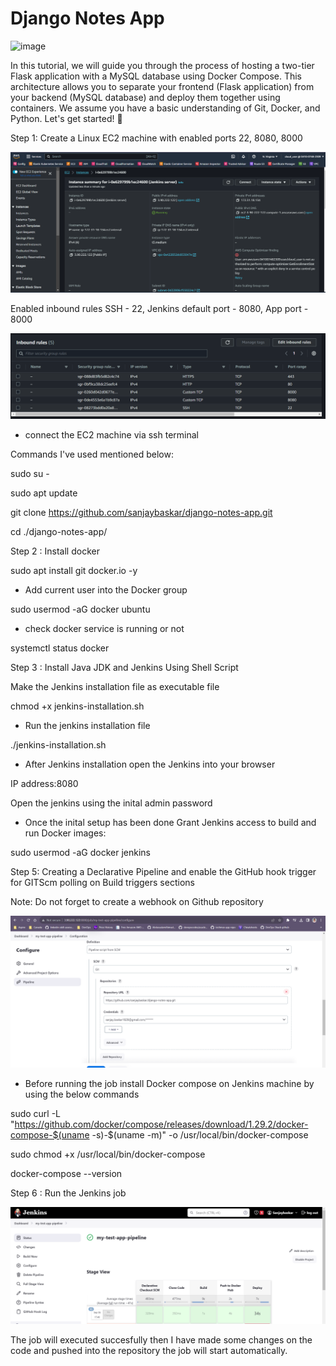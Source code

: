 # Django Notes App
![image](https://github.com/sumanprasad007/django-notes-app-with-database/assets/55047333/d682ac7e-e6cf-445c-832b-fe25c2a746eb)

In this tutorial, we will guide you through the process of hosting a two-tier Flask application with a MySQL database using Docker Compose. This architecture allows you to separate your frontend (Flask application) from your backend (MySQL database) and deploy them together using containers. We assume you have a basic understanding of Git, Docker, and Python. Let's get started! 🚀

Step 1: Create a Linux EC2 machine with enabled ports 22, 8080, 8000 

![Alt text](image.png)

Enabled inbound rules SSH - 22, Jenkins default port - 8080, App port - 8000

![Alt text](image-1.png)

- connect the EC2 machine via ssh terminal

Commands I've used mentioned below:

sudo su -

sudo apt update

git clone https://github.com/sanjaybaskar/django-notes-app.git

cd ./django-notes-app/

Step 2 : Install docker 

sudo apt install git docker.io -y

- Add current user into the Docker group

sudo usermod -aG docker ubuntu

- check docker service is running or not

systemctl status docker

Step 3 : Install Java JDK and Jenkins Using Shell Script 

Make the Jenkins installation file as executable file

chmod +x jenkins-installation.sh

- Run the jenkins installation file 

./jenkins-installation.sh

- After Jenkins installation open the Jenkins into your browser 

IP address:8080

Open the jenkins using the inital admin password 

- Once the inital setup has been done Grant Jenkins access to build and run Docker images:

sudo usermod -aG docker jenkins

Step 5: Creating a Declarative Pipeline and enable the GitHub hook trigger for GITScm polling on Build triggers sections

Note: Do not forget to create a webhook on Github repository 

![Alt text](image-2.png)

- Before running the job install Docker compose on Jenkins machine by using the below commands

sudo curl -L "https://github.com/docker/compose/releases/download/1.29.2/docker-compose-$(uname -s)-$(uname -m)" -o /usr/local/bin/docker-compose

sudo chmod +x /usr/local/bin/docker-compose

docker-compose --version

Step 6 : Run the Jenkins job

![Alt text](image-3.png)

The job will executed succesfully then I have made some changes on the code and pushed into the repository the job will start automatically.










